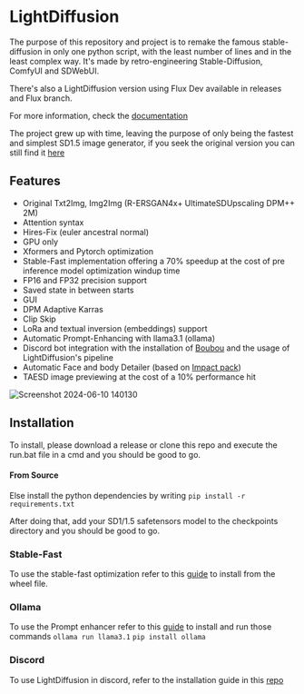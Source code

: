 # LightDiffusion

The purpose of this repository and project is to remake the famous stable-diffusion in only one python script, with the
least number of lines and in the least complex way. It's made by retro-engineering Stable-Diffusion, ComfyUI and
SDWebUI.

There's also a LightDiffusion version using Flux Dev available in releases and Flux branch.

For more information, check the [documentation](https://aatrick.github.io/LightDiffusion/)

The project grew up with time, leaving the purpose of only being the fastest and simplest SD1.5 image generator, if you seek the original version you can still find it [here](https://github.com/Aatrick/LightDiffusion/releases/tag/V1.0)

## Features

- Original Txt2Img, Img2Img (R-ERSGAN4x+ UltimateSDUpscaling DPM++ 2M)
- Attention syntax
- Hires-Fix (euler ancestral normal)
- GPU only
- Xformers and Pytorch optimization
- Stable-Fast implementation offering a 70% speedup at the cost of pre inference model optimization windup time
- FP16 and FP32 precision support
- Saved state in between starts
- GUI
- DPM Adaptive Karras
- Clip Skip
- LoRa and textual inversion (embeddings) support
- Automatic Prompt-Enhancing with llama3.1 (ollama)
- Discord bot integration with the installation of [Boubou](https://github.com/Aatrick/Boubou) and the usage of LightDiffusion's pipeline
- Automatic Face and body Detailer (based on [Impact pack](https://github.com/ltdrdata/ComfyUI-Impact-Pack))
- TAESD image previewing at the cost of a 10% performance hit

![Screenshot 2024-06-10 140130](https://github.com/Aatrick/LightDiffusion/assets/113598245/711100ee-3af6-49aa-9de6-81361a64f3f9)

## Installation

To install, please download a release or clone this repo and execute the run.bat file in a cmd and you should be good to go.

#### From Source

Else install the python dependencies by writing `pip install -r requirements.txt`

After doing that, add your SD1/1.5 safetensors model to the checkpoints directory and you should be good to go.

### Stable-Fast

To use the stable-fast optimization refer to this [guide](https://github.com/chengzeyi/stable-fast?tab=readme-ov-file#installation) to install from the wheel file.

### Ollama

To use the Prompt enhancer refer to this [guide](https://github.com/ollama/ollama?tab=readme-ov-file) to install and run those commands
`ollama run llama3.1`
`pip install ollama`

### Discord

To use LightDiffusion in discord, refer to the installation guide in this [repo](https://github.com/Aatrick/Boubou)
